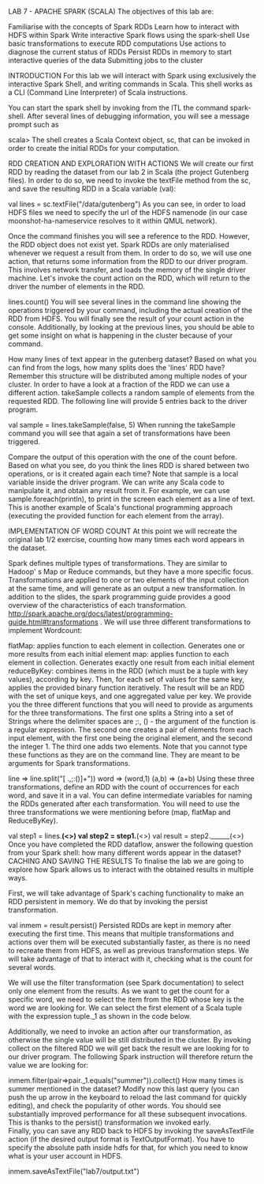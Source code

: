 LAB 7 - APACHE SPARK (SCALA)
The objectives of this lab are:

Familiarise with the concepts of Spark RDDs
Learn how to interact with HDFS within Spark
Write interactive Spark flows using the spark-shell
Use basic transformations to execute RDD computations
Use actions to diagnose the current status of RDDs
Persist RDDs in memory to start interactive queries of the data
Submitting jobs to the cluster

INTRODUCTION
For this lab we will interact with Spark using exclusively the interactive Spark Shell, and writing commands in Scala. This shell works as a CLI (Command Line Interpreter) of Scala instructions.

You can start the spark shell by invoking from the ITL the command spark-shell. After several lines of debugging information, you will see a message prompt such as 

scala>
The shell creates a Scala Context object, sc, that can be invoked in order to create the initial RDDs for your computation. 

RDD CREATION AND EXPLORATION WITH ACTIONS
We will create our first RDD by reading the dataset from our lab 2 in Scala (the project Gutenberg files). In order to do so, we need to invoke the textFile method from the sc, and save the resulting RDD in a Scala variable (val):

val lines = sc.textFile("/data/gutenberg")
As you can see, in order to load HDFS files we need to specify the url of the HDFS namenode (in our case moonshot-ha-nameservice resolves to it within QMUL network).

Once the command finishes you will see a reference to the RDD. However, the RDD object does not exist yet. Spark RDDs are only materialised whenever we request a result from them. In order to do so, we will use one action, that returns some information from the RDD to our driver program. This involves network transfer, and loads the memory of the single driver machine. Let's invoke the count action on the RDD, which will return to the driver the number of elements in the RDD.

lines.count()
You will see several lines in the command line showing the operations triggered by your command, including the actual creation of the RDD from HDFS. You will finally see the result of your count action in the console. Additionally, by looking at the previous lines, you should be able to get some insight on what is happening in the cluster because of your command.

How many lines of text appear in the gutenberg dataset?
Based on what you can find from the logs, how many splits does the 'lines' RDD have? Remember this structure will be distributed among multiple nodes of your cluster.
In order to have a look at a fraction of the RDD we can use a different action. takeSample collects a random sample of elements from the requested RDD. The following line will provide 5 entries back to the driver program. 

val sample = lines.takeSample(false, 5)
When running the takeSample command you will see that again a set of transformations have been triggered.

Compare the output of this operation with the one of the count before. Based on what you see, do you think the lines RDD is shared between two operations, or is it created again each time?
Note that sample is a local variable inside the driver program. We can write any Scala code to manipulate it, and obtain any result from it.  For example, we can use sample.foreach(println), to print in the screen each element as a line of text. This is another example of Scala's functional programming approach (executing the provided function for each element from the array). 

IMPLEMENTATION OF WORD COUNT
At this point we will recreate the original lab 1/2 exercise, counting how many times each word appears in the dataset. 

Spark defines multiple types of transformations. They are similar to Hadoop' s Map or Reduce commands, but they have a more specific focus. Transformations are applied to one or two elements of the input collection at the same time, and will generate as an output a new transformation. In addition to the slides, the spark programming guide provides a good overview of the characteristics of each transformation. http://spark.apache.org/docs/latest/programming-guide.html#transformations . We will use three different transformations to implement Wordcount:

flatMap: applies function to each element in collection. Generates one or more results from each initial element
map: applies function to each element in collection. Generates exactly one result from each initial element
reduceByKey: combines items in the RDD (which must be a tuple with key values), according by key. Then, for each set of values for the same key, applies the provided binary function iteratively. The result will be an RDD with the set of unique keys, and one aggregated value per key. 
We provide you the three different functions that you will need to provide as arguments for the three transformations. The first one splits a String into a set of Strings where the delimiter spaces are ;:, () - the argument of the function is a regular expression. The second one creates a pair of elements from each input element, with the first one being the original element, and the second the integer 1. The third one adds two elements. Note that you cannot type these functions as they are on the command line. They are meant to be arguments for Spark transformations.

line => line.split("[ .,;:()]+"))
word => (word,1)
(a,b) => (a+b)
Using these three transformations, define an RDD with the count of occurrences for each word, and save it in a val. You can define intermediate variables for naming the RDDs generated after each transformation. You will need to use the three transformations we were mentioning before (map, flatMap and ReduceByKey).

val step1 = lines.______(<<function1>>)
val step2 = step1.______(<<function2>>)
val result = step2.______(<<function3>>)
Once you have completed the RDD dataflow, answer the following question from your Spark shell: how many different words appear in the dataset?
CACHING AND SAVING THE RESULTS
To finalise the lab we are going to explore how Spark allows us to interact with the obtained results in multiple ways.

First, we will take advantage of Spark's caching functionality to make an RDD persistent in memory. We do that by invoking the persist transformation.

val inmem = result.persist()
Persisted RDDs are kept in memory after executing the first time. This means that multiple transformations and actions over them will be executed substantially faster, as there is no need to recreate them from HDFS, as well as previous transformation steps. We will take advantage of that to interact with it, checking what is the count for several words. 

We will use the filter transformation (see Spark documentation) to select only one element from the results. As we want to get the count for a specific word, we need to select the item from the RDD whose key is the word we are looking for. We can select the first element of a Scala tuple with the expression tuple._1 as shown in the code below.

Additionally, we need to invoke an action after our transformation, as otherwise the single value will be still distributed in the cluster. By invoking collect on the filtered RDD we will get back the result we are looking for to our driver program. The following Spark instruction will therefore return the value we are looking for:

inmem.filter(pair=>pair._1.equals("summer")).collect()
How many times is summer mentioned in the dataset? Modify now this last query (you can push the up arrow in the keyboard to reload the last command for quickly editing), and check the popularity of other words. You should see substantially improved performance for all these subsequent invocations. This is thanks to the persist() transformation we invoked early.  
Finally, you can save any RDD back to HDFS by invoking the saveAsTextFile action (if the desired output format is TextOutputFormat). You have to specify the absolute path inside hdfs for that, for which you need to know what is your user account in HDFS.

inmem.saveAsTextFile("lab7/output.txt")
